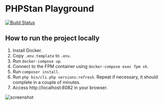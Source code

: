 # PHPStan Playground

[![Build Status](https://travis-ci.org/phpstan/playground.svg?branch=master)](https://travis-ci.org/phpstan/playground)

## How to run the project locally

1. Install Docker.
2. Copy `.env.template` to `.env`.
3. Run `docker-compose up`.
4. Connect to the FPM container using `docker-compose exec fpm sh`.
5. Run `composer install`.
6. Run `php bin/cli.php versions:refresh`. Repeat if necessary, it should complete in a couple of minutes.
7. Access http://localhost:8082 in your browser.

![screenshot](https://user-images.githubusercontent.com/175109/28476683-2bb8a37a-6e51-11e7-9e24-459467fdfc18.png)
